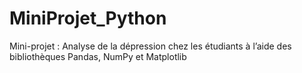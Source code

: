# MiniProjet_Python
Mini-projet : Analyse de la dépression chez les étudiants à l’aide des bibliothèques Pandas, NumPy et Matplotlib
